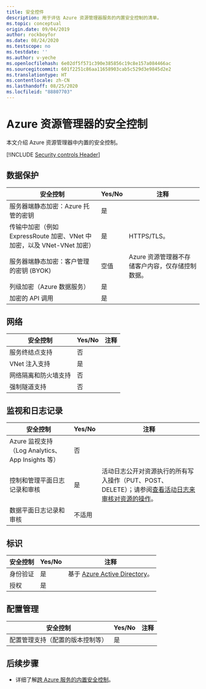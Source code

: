 ```yaml
---
title: 安全控件
description: 用于评估 Azure 资源管理器服务的内置安全控制的清单。
ms.topic: conceptual
origin.date: 09/04/2019
author: rockboyfor
ms.date: 08/24/2020
ms.testscope: no
ms.testdate: ''
ms.author: v-yeche
ms.openlocfilehash: 6e02df5f571c390e385856c19c8e157a084466ac
ms.sourcegitcommit: 601f2251c86aa11658903cab5c529d3e9845d2e2
ms.translationtype: HT
ms.contentlocale: zh-CN
ms.lasthandoff: 08/25/2020
ms.locfileid: "88807703"
---
```

<!--Verify successfully-->
# <a name="security-controls-for-azure-resource-manager"></a>Azure 资源管理器的安全控制

本文介绍 Azure 资源管理器中内置的安全控制。

[!INCLUDE [Security controls Header](../../../includes/security-controls-header.md)]

## <a name="data-protection"></a>数据保护

| 安全控制 | Yes/No | 注释 |
|---|---|--|
| 服务器端静态加密：Azure 托管的密钥 | 是 |  |
| 传输中加密（例如 ExpressRoute 加密、VNet 中加密，以及 VNet-VNet 加密）| 是 | HTTPS/TLS。 |
| 服务器端静态加密：客户管理的密钥 (BYOK) | 空值 | Azure 资源管理器不存储客户内容，仅存储控制数据。 |
| 列级加密（Azure 数据服务）| 是 | |
| 加密的 API 调用| 是 | |

## <a name="network"></a>网络

| 安全控制 | Yes/No | 注释 |
|---|---|--|
| 服务终结点支持| 否 | |
| VNet 注入支持| 是 | |
| 网络隔离和防火墙支持| 否 |  |
| 强制隧道支持| 否 |  |

## <a name="monitoring--logging"></a>监视和日志记录

| 安全控制 | Yes/No | 注释|
|---|---|--|
| Azure 监视支持（Log Analytics、App Insights 等）| 否 | |
| 控制和管理平面日志记录和审核| 是 | 活动日志公开对资源执行的所有写入操作（PUT、POST、DELETE）；请参阅[查看活动日志来审核对资源的操作](view-activity-logs.md)。 |
| 数据平面日志记录和审核| 不适用 | |

## <a name="identity"></a>标识

| 安全控制 | Yes/No | 注释|
|---|---|--|
| 身份验证| 是 | 基于 [Azure Active Directory](../../active-directory/index.yml)。|
| 授权| 是 | |

## <a name="configuration-management"></a>配置管理

| 安全控制 | Yes/No | 注释|
|---|---|--|
| 配置管理支持（配置的版本控制等）| 是 |  |

## <a name="next-steps"></a>后续步骤

- 详细了解[跨 Azure 服务的内置安全控制](../../security/fundamentals/security-controls.md)。

<!-- Update_Description: update meta properties, wording update, update link -->